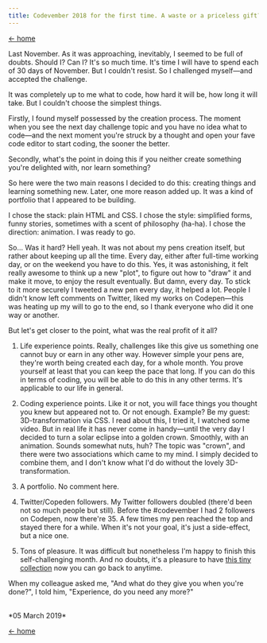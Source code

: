 ```yaml
---
title: Codevember 2018 for the first time. A waste or a priceless gift?
---
```


[&larr; home](/)

Last November. As it was approaching, inevitably, I seemed to be full of doubts. Should I? Can I? It's so much time. It's time I will have to spend each of 30 days of November. But I couldn't resist. So I challenged myself&mdash;and accepted the challenge.

It was completely up to me what to code, how hard it will be, how long it will take. But I couldn't choose the simplest things.

Firstly, I found myself possessed by the creation process. The moment when you see the next day challenge topic and you have no idea what to code&mdash;and the next moment you're struck by a thought and open your fave code editor to start coding, the sooner the better.

Secondly, what's the point in doing this if you neither create something you're delighted with, nor learn something?

So here were the two main reasons I decided to do this: creating things and learning something new. Later, one more reason added up. It was a kind of portfolio that I appeared to be building.

I chose the stack: plain HTML and CSS. I chose the style: simplified forms, funny stories, sometimes with a scent of philosophy (ha-ha). I chose the direction: animation. I was ready to go.

So... Was it hard? Hell yeah. It was not about my pens creation itself, but rather about keeping up all the time. Every day, either after full-time working day, or on the weekend you have to do this. Yes, it was astonishing, it felt really awesome to think up a new "plot", to figure out how to "draw" it and make it move, to enjoy the result eventually. But damn, every day. To stick to it more securely I tweeted a new pen every day, it helped a lot. People I didn't know left comments on Twitter, liked my works on Codepen&mdash;this was heating up my will to go to the end, so I thank everyone who did it one way or another.

But let's get closer to the point, what was the real profit of it all?

1. Life experience points. Really, challenges like this give us something one cannot buy or earn in any other way. However simple your pens are, they're worth being created each day, for a whole month. You prove yourself at least that you can keep the pace that long. If you can do this in terms of coding, you will be able to do this in any other terms. It's applicable to our life in general.

2. Coding experience points. Like it or not, you will face things you thought you knew but appeared not to. Or not enough. Example? Be my guest: 3D-transformation via CSS. I read about this, I tried it, I watched some video. But in real life it has never come in handy&mdash;until the very day I decided to turn a solar eclipse into a golden crown. Smoothly, with an animation. Sounds somewhat nuts, huh? The topic was "crown", and there were two associations which came to my mind. I simply decided to combine them, and I don't know what I'd do without the lovely 3D-transformation.

3. A portfolio. No comment here.

4. Twitter/Copeden followers. My Twitter followers doubled (there'd been not so much people but still). Before the #codevember I had 2 followers on Codepen, now there're 35. A few times my pen reached the top and stayed there for a while. When it's not your goal, it's just a side-effect, but a nice one.

5. Tons of pleasure. It was difficult but nonetheless I'm happy to finish this self-challenging month. And no doubts, it's a pleasure to have [this tiny collection](https://codepen.io/collection/DYQYZd/) now you can go back to anytime.

When my colleague asked me, "And what do they give you when you're done?", I told him, "Experience, do you need any more?"

<br>
*05 March 2019*

[&larr; home](/)
